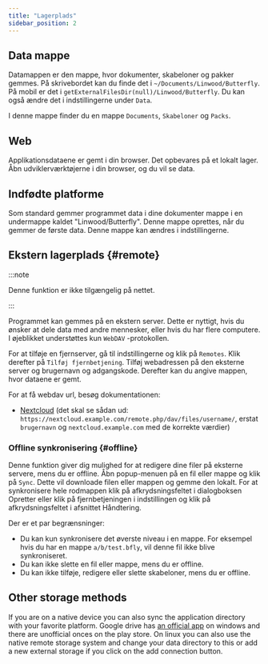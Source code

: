 ```yaml
---
title: "Lagerplads"
sidebar_position: 2
---
```


## Data mappe

Datamappen er den mappe, hvor dokumenter, skabeloner og pakker gemmes. På skrivebordet kan du finde det i `~/Documents/Linwood/Butterfly`. På mobil er det i `getExternalFilesDir(null)/Linwood/Butterfly`. Du kan også ændre det i indstillingerne under `Data`.

I denne mappe finder du en mappe `Documents`, `Skabeloner` og `Packs`.

## Web

Applikationsdataene er gemt i din browser. Det opbevares på et lokalt lager. Åbn udviklerværktøjerne i din browser, og du vil se data.

## Indfødte platforme

Som standard gemmer programmet data i dine dokumenter mappe i en undermappe kaldet "Linwood/Butterfly". Denne mappe oprettes, når du gemmer de første data. Denne mappe kan ændres i indstillingerne.

## Ekstern lagerplads {#remote}

:::note

Denne funktion er ikke tilgængelig på nettet.

:::

Programmet kan gemmes på en ekstern server. Dette er nyttigt, hvis du ønsker at dele data med andre mennesker, eller hvis du har flere computere. I øjeblikket understøttes kun `WebDAV` -protokollen.

For at tilføje en fjernserver, gå til indstillingerne og klik på `Remotes`. Klik derefter på `Tilføj fjernbetjening`. Tilføj webadressen på den eksterne server og brugernavn og adgangskode. Derefter kan du angive mappen, hvor dataene er gemt.

For at få webdav url, besøg dokumentationen:

* [Nextcloud](https://docs.nextcloud.com/server/latest/user_manual/en/files/access_webdav.html) (det skal se sådan ud: `https://nextcloud.example.com/remote.php/dav/files/username/`, erstat `brugernavn` og `nextcloud.example.com` med de korrekte værdier)

### Offline synkronisering {#offline}

Denne funktion giver dig mulighed for at redigere dine filer på eksterne servere, mens du er offline. Åbn popup-menuen på en fil eller mappe og klik på `Sync`. Dette vil downloade filen eller mappen og gemme den lokalt. For at synkronisere hele rodmappen klik på afkrydsningsfeltet i dialogboksen Opretter eller klik på fjernbetjeningen i indstillingen og klik på afkrydsningsfeltet i afsnittet Håndtering.

Der er et par begrænsninger:

* Du kan kun synkronisere det øverste niveau i en mappe. For eksempel hvis du har en mappe `a/b/test.bfly`, vil denne fil ikke blive synkroniseret.
* Du kan ikke slette en fil eller mappe, mens du er offline.
* Du kan ikke tilføje, redigere eller slette skabeloner, mens du er offline.

## Other storage methods

If you are on a native device you can also sync the application directory with your favorite platform. Google drive has [an official app](https://www.google.com/drive/download/) on windows and there are unofficial onces on the play store. On linux you can also use the native remote storage system and change your data directory to this or add a new external storage if you click on the add connection button.
